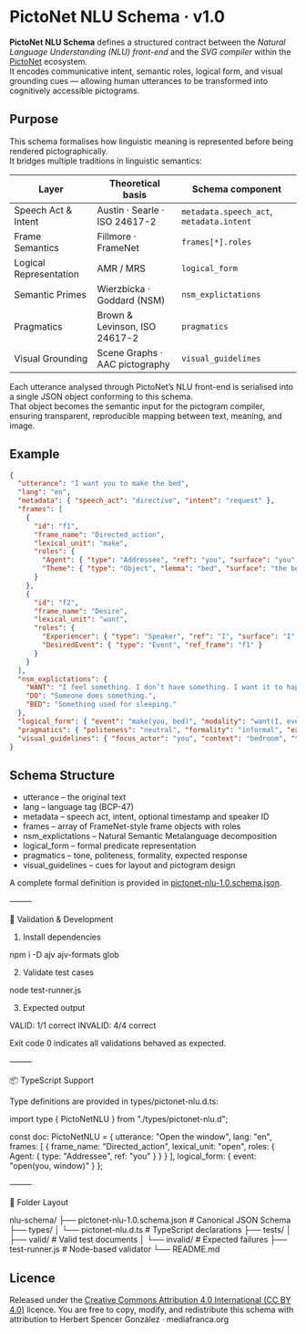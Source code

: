 # PictoNet NLU Schema · v1.0

**PictoNet NLU Schema** defines a structured contract between the *Natural Language Understanding (NLU) front-end* and the *SVG compiler* within the [PictoNet](https://pictos.net) ecosystem.  
It encodes communicative intent, semantic roles, logical form, and visual grounding cues — allowing human utterances to be transformed into cognitively accessible pictograms.

## Purpose

This schema formalises how linguistic meaning is represented before being rendered pictographically.  
It bridges multiple traditions in linguistic semantics:

| Layer | Theoretical basis | Schema component |
|-------|-------------------|------------------|
| Speech Act & Intent | Austin · Searle · ISO 24617-2 | `metadata.speech_act`, `metadata.intent` |
| Frame Semantics | Fillmore · FrameNet | `frames[*].roles` |
| Logical Representation | AMR / MRS | `logical_form` |
| Semantic Primes | Wierzbicka · Goddard (NSM) | `nsm_explictations` |
| Pragmatics | Brown & Levinson, ISO 24617-2 | `pragmatics` |
| Visual Grounding | Scene Graphs · AAC pictography | `visual_guidelines` |

Each utterance analysed through PictoNet’s NLU front-end is serialised into a single JSON object conforming to this schema.  
That object becomes the semantic input for the pictogram compiler, ensuring transparent, reproducible mapping between text, meaning, and image.

## Example

```json
{
  "utterance": "I want you to make the bed",
  "lang": "en",
  "metadata": { "speech_act": "directive", "intent": "request" },
  "frames": [
    {
      "id": "f1",
      "frame_name": "Directed_action",
      "lexical_unit": "make",
      "roles": {
        "Agent": { "type": "Addressee", "ref": "you", "surface": "you" },
        "Theme": { "type": "Object", "lemma": "bed", "surface": "the bed" }
      }
    },
    {
      "id": "f2",
      "frame_name": "Desire",
      "lexical_unit": "want",
      "roles": {
        "Experiencer": { "type": "Speaker", "ref": "I", "surface": "I" },
        "DesiredEvent": { "type": "Event", "ref_frame": "f1" }
      }
    }
  ],
  "nsm_explictations": {
    "WANT": "I feel something. I don’t have something. I want it to happen.",
    "DO": "Someone does something.",
    "BED": "Something used for sleeping."
  },
  "logical_form": { "event": "make(you, bed)", "modality": "want(I, event)" },
  "pragmatics": { "politeness": "neutral", "formality": "informal", "expected_response": "compliance" },
  "visual_guidelines": { "focus_actor": "you", "context": "bedroom", "temporal": "immediate" }
}
```

## Schema Structure
 - utterance – the original text
 - lang – language tag (BCP-47)
 - metadata – speech act, intent, optional timestamp and speaker ID
 - frames – array of FrameNet-style frame objects with roles
 - nsm_explictations – Natural Semantic Metalanguage decomposition
 - logical_form – formal predicate representation
 - pragmatics – tone, politeness, formality, expected response
 - visual_guidelines – cues for layout and pictogram design

A complete formal definition is provided in [pictonet-nlu-1.0.schema.json](pictonet-nlu-1.0.schema.json).

⸻

🧪 Validation & Development

1. Install dependencies

npm i -D ajv ajv-formats glob

2. Validate test cases

node test-runner.js

3. Expected output

VALID: 1/1 correct
INVALID: 4/4 correct

Exit code 0 indicates all validations behaved as expected.

⸻

📦 TypeScript Support

Type definitions are provided in
types/pictonet-nlu.d.ts:

import type { PictoNetNLU } from "./types/pictonet-nlu.d";

const doc: PictoNetNLU = {
  utterance: "Open the window",
  lang: "en",
  frames: [
    { frame_name: "Directed_action", lexical_unit: "open", roles: { Agent: { type: "Addressee", ref: "you" } } }
  ],
  logical_form: { event: "open(you, window)" }
};


⸻

🧰 Folder Layout

nlu-schema/
├── pictonet-nlu-1.0.schema.json     # Canonical JSON Schema
├── types/
│   └── pictonet-nlu.d.ts            # TypeScript declarations
├── tests/
│   ├── valid/                       # Valid test documents
│   └── invalid/                     # Expected failures
├── test-runner.js                   # Node-based validator
└── README.md


## Licence

Released under the [Creative Commons Attribution 4.0 International (CC BY 4.0)](LICENSE) licence.
You are free to copy, modify, and redistribute this schema with attribution to
Herbert Spencer González · mediafranca.org
